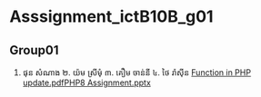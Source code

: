 # Asssignment_ictB10B_g01
## Group01
  1. ផុន សំណាង
  ២. យ៉ម ស្រីមុំ
  ៣. គឿម ចាន់នី
  ៤. ថៃ រ៉ាស៊ីន
[Function in PHP update.pdf](https://github.com/SamnangOrg/Asssignment_ictB10B_g01/files/10473836/Function.in.PHP.update.pdf)[PHP8 Assignment.pptx](https://github.com/SamnangOrg/Asssignment_ictB10B_g01/files/10473837/PHP8.Assignment.pptx)

